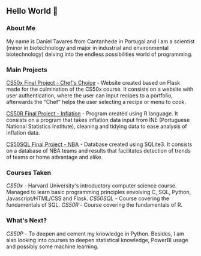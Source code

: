 ## Hello World 👋

### About Me
My name is Daniel Tavares from Cantanhede in Portugal and I am a scientist (minor in biotechnology and major in industrial and environmental biotechnology) delving into the endless possibilities world of programming.

### Main Projects
<a href="[https://github.com/Dragonny8/CS50xFinalproject]" target="_blank">CS50x Final Project - Chef's Choice</a> - Website created based on Flask made for the culmination of the CS50x course. It consists on a website with user authentication, where the user can input recipes to a portfolio, afterwards the "Chef" helps the user selecting a recipe or menu to cook.

<a href="[https://github.com/Dragonny8/CS50R---Final-Project]" target="_blank">CS50R Final Project - Inflation</a> - Program created using R language. It consists on a program that takes inflation data input from INE (Portuguese National Statistics Institute), cleaning and tidying data to ease analysis of inflation data.

<a href="[https://github.com/Dragonny8/CS50SQL-Final-Project]" target="_blank">CS50SQL Final Project - NBA</a> - Database created using SQLite3. It consists on a database of NBA teams and results that facilitates detection of trends of teams or home advantage and alike.



### Courses Taken
*CS50x* - Harvard University's introductory computer science course. Managed to learn basic programming principles envolving C, SQL, Python, Javascript/HTML/CSS and Flask.
*CS50SQL* - Course covering the fundamentals of SQL.
*CS50R* - Course covering the fundamentals of R.

### What's Next?
*CS50P* - To deepen and cement my knowledge in Python.
Besides, I am also looking into courses to deepen statistical knowledge, PowerBI usage and possibly some machine learning.
